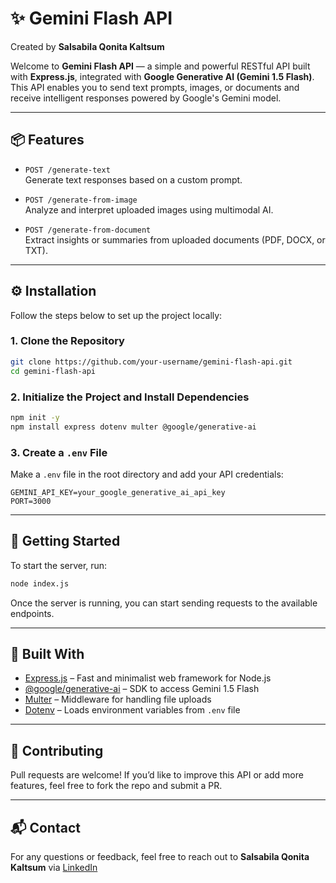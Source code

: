 # ✨ Gemini Flash API

Created by **Salsabila Qonita Kaltsum**

Welcome to **Gemini Flash API** — a simple and powerful RESTful API built with **Express.js**, integrated with **Google Generative AI (Gemini 1.5 Flash)**. This API enables you to send text prompts, images, or documents and receive intelligent responses powered by Google's Gemini model.

---

## 📦 Features

- `POST /generate-text`  
  Generate text responses based on a custom prompt.

- `POST /generate-from-image`  
  Analyze and interpret uploaded images using multimodal AI.

- `POST /generate-from-document`  
  Extract insights or summaries from uploaded documents (PDF, DOCX, or TXT).

---

## ⚙️ Installation

Follow the steps below to set up the project locally:

### 1. Clone the Repository

```bash
git clone https://github.com/your-username/gemini-flash-api.git
cd gemini-flash-api
```

### 2. Initialize the Project and Install Dependencies

```bash
npm init -y
npm install express dotenv multer @google/generative-ai
```

### 3. Create a `.env` File

Make a `.env` file in the root directory and add your API credentials:

```env
GEMINI_API_KEY=your_google_generative_ai_api_key
PORT=3000
```

---

## 🚀 Getting Started

To start the server, run:

```bash
node index.js
```

Once the server is running, you can start sending requests to the available endpoints.

---

## 🧠 Built With

- [Express.js](https://expressjs.com/) – Fast and minimalist web framework for Node.js
- [@google/generative-ai](https://www.npmjs.com/package/@google/generative-ai) – SDK to access Gemini 1.5 Flash
- [Multer](https://www.npmjs.com/package/multer) – Middleware for handling file uploads
- [Dotenv](https://www.npmjs.com/package/dotenv) – Loads environment variables from `.env` file

---

## 🤝 Contributing

Pull requests are welcome! If you’d like to improve this API or add more features, feel free to fork the repo and submit a PR.

---

## 📬 Contact

For any questions or feedback, feel free to reach out to **Salsabila Qonita Kaltsum** via [LinkedIn](https://www.linkedin.com/in/salsabilaqonitakaltsum/)
